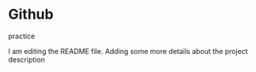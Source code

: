 # Github
practice

I am editing the README file. Adding some more details about the project description
